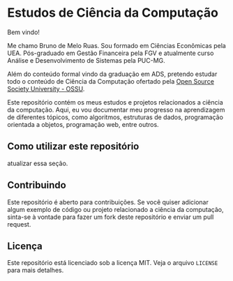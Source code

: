 # Estudos de Ciência da Computação

Bem vindo!

Me chamo Bruno de Melo Ruas. Sou formado em Ciências Econômicas pela UEA. Pós-graduado em Gestão Financeira pela FGV e atualmente curso Análise e Desenvolvimento de Sistemas pela PUC-MG.

Além do conteúdo formal vindo da graduação em ADS, pretendo estudar todo o conteúdo de Ciência da Computação ofertado pela [Open Source Society University - OSSU](https://github.com/ossu/computer-science).

Este repositório contém os meus estudos e projetos relacionados a ciência da computação. Aqui, eu vou documentar meu progresso na aprendizagem de diferentes tópicos, como algoritmos, estruturas de dados, programação orientada a objetos, programação web, entre outros.

## Como utilizar este repositório

atualizar essa seção.

## Contribuindo

Este repositório é aberto para contribuições. Se você quiser adicionar algum exemplo de código ou projeto relacionado a ciência da computação, sinta-se à vontade para fazer um fork deste repositório e enviar um pull request.

## Licença

Este repositório está licenciado sob a licença MIT. Veja o arquivo `LICENSE` para mais detalhes.
